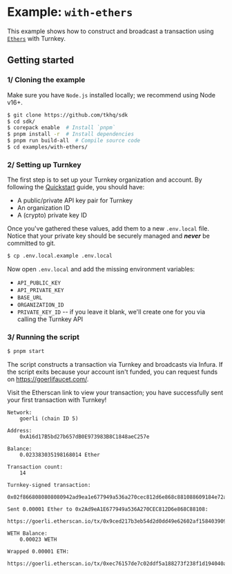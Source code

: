 # Example: `with-ethers`

This example shows how to construct and broadcast a transaction using [`Ethers`](https://docs.ethers.org/v5/api/signer/) with Turnkey.

## Getting started

### 1/ Cloning the example

Make sure you have `Node.js` installed locally; we recommend using Node v16+.

```bash
$ git clone https://github.com/tkhq/sdk
$ cd sdk/
$ corepack enable  # Install `pnpm`
$ pnpm install -r  # Install dependencies
$ pnpm run build-all  # Compile source code
$ cd examples/with-ethers/
```

### 2/ Setting up Turnkey

The first step is to set up your Turnkey organization and account. By following the [Quickstart](https://turnkey.readme.io/docs/quickstart) guide, you should have:

- A public/private API key pair for Turnkey
- An organization ID
- A (crypto) private key ID

Once you've gathered these values, add them to a new `.env.local` file. Notice that your private key should be securely managed and **_never_** be committed to git.

```bash
$ cp .env.local.example .env.local
```

Now open `.env.local` and add the missing environment variables:

- `API_PUBLIC_KEY`
- `API_PRIVATE_KEY`
- `BASE_URL`
- `ORGANIZATION_ID`
- `PRIVATE_KEY_ID` -- if you leave it blank, we'll create one for you via calling the Turnkey API

### 3/ Running the script

```bash
$ pnpm start
```

The script constructs a transaction via Turnkey and broadcasts via Infura. If the script exits because your account isn't funded, you can request funds on https://goerlifaucet.com/.

Visit the Etherscan link to view your transaction; you have successfully sent your first transaction with Turnkey!

```
Network:
	goerli (chain ID 5)

Address:
	0xA16d17B5bd27b657dB0E973983B8C1848aeC257e

Balance:
	0.023383035198168014 Ether

Transaction count:
	14

Turnkey-signed transaction:
	0x02f8668080808080942ad9ea1e677949a536a270cec812d6e868c881088609184e72a00080c001a0cae70a2ffd4b851ea22349c8f198a3aa8e47932064eecdc1691fa8ed65d09281a015434a47976515b60783cdc1c3f52fa29ff0e36575c31cf59f41b9802d95a8f5

Sent 0.00001 Ether to 0x2Ad9eA1E677949a536A270CEC812D6e868C88108:
	https://goerli.etherscan.io/tx/0x9ced217b3eb54d2d0dd49e62602af1584039091571c95489a63f0cd76601f81c

WETH Balance:
	0.00023 WETH

Wrapped 0.00001 ETH:
	https://goerli.etherscan.io/tx/0xec76157de7c02ddf5a188273f238f1d194040ad1034e9037d9f30b10f0b92923
```
